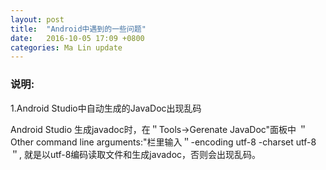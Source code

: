 ```yaml
---
layout: post
title:  "Android中遇到的一些问题"
date:   2016-10-05 17:09 +0800
categories: Ma Lin update
---
```

### 说明:

1.Android Studio中自动生成的JavaDoc出现乱码

Android Studio 生成javadoc时，在＂Tools->Gerenate JavaDoc"面板中
＂Other command line arguments:"栏里输入＂-encoding utf-8 -charset utf-8＂, 
就是以utf-8编码读取文件和生成javadoc，否则会出现乱码。

